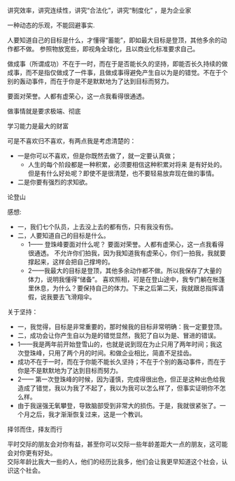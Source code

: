 
讲究效率，讲究连续性，讲究“合法化”，讲究“制度化” ，是为企业家

一种动态的乐观，不能回避事实.

人要知道自己的目标是什么，才懂得“蓄能”，即如最大目标是登顶，其他多余的动作都不做。
参照物放宽些，即视角全球化，且以商业化标准要求自己。

做成事（所谓成功）不在于一时，而在于是否能长久的坚持，即能否长久持续的做成事，而不是指仅做成了一件事，且做成事得避免产生自以为是的错觉。不在于个别的轰动事件，而在于你是不是默默地为了达到目标而努力。

要面对荣誉。人都有虚荣心，这一点我看得很通透。

做事情就是要求极端、彻底




学习能力是最大的财富    

可是不喜欢归不喜欢，有两点我是考虑清楚的：

- 一是你可以不喜欢，但是你既然去做了，就一定要认真做；
  - 人生的每个阶段都是一种积累，必须要相信这种积累对将来  是有好处的。但是有什么好处呢？即使不是很清楚，也不要轻易放弃现在做的事情。
- 二是你要有强烈的求知欲。 


论登山

感想:
 
-  一，我们七个队员，上去没上去的都有伤，只有我没有伤。
- 二，人要知道自己的目标是什么。
  - 1—— 登珠峰要面对什么呢？
  要面对荣誉。人都有虚荣心，这一点我看得很通透。 
  不允许你们拍我，因为我知道我有虚荣心，你们一拍我，我就要撑起来，这样会把自己撑垮的。
  - 2——我最大的目标是登顶，其他多余动作都不做。所以我保存了大量的体力，说明我懂得“储备”。
  喜欢照相，可是在登山途中，我专门躺在帐篷里休息，为什么？要保持自己的体力。下来之后第二天，我就跟总指挥请假，说我要去飞滑翔伞。



关于坚持：

  - 一，我觉得，目标是非常重要的，那时候我的目标非常明确：我一定要登顶。
  - 二，成功会让你产生自以为是的错觉显然，我犯了自以为是、冒进的错误。
   -  1——我是两年前开始登雪山的，也就是说到现在为止只用了两年时间；我这次登珠峰，只用了两个月的时间。和做企业相比，简直不足挂齿。
   - 成功不在于一时，而在于你能不能长久坚持；不在于个别的轰动事件，而在于你是不是默默地为了达到目标而努力。　
   -  2—— 第一次登珠峰的时候，因为谨慎，完成得很出色，但正是这种出色给我造成了错觉，我以为我了不起了，我以为我可以怎么样了，但事实证明你不怎么样。 
   -  由于我逞强无氧攀登，导致脑部受到非常大的损伤。于是，我就很紧张了。一个月之后，我才渐渐恢复过来，这是一个教训。 

择邻而住，择友而行
  
 平时交际的朋友会对你有益，甚至你可以交际一些年龄差距大一点的朋友，这可能会对你更有好处。   
 交际年龄比我大一些的人，他们的经历比我多，他们会让我更早知道这个社会，认识这个社会。
